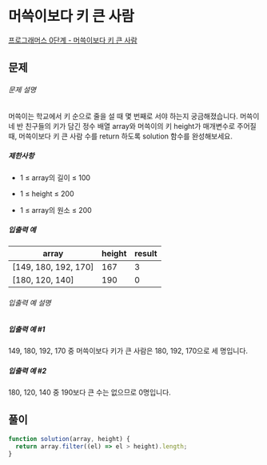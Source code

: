 # 머쓱이보다 키 큰 사람

[프로그래머스 0단계 - 머쓱이보다 키 큰 사람](https://school.programmers.co.kr/learn/courses/30/lessons/120585)

## 문제

###### 문제 설명

머쓱이는 학교에서 키 순으로 줄을 설 때 몇 번째로 서야 하는지 궁금해졌습니다. 머쓱이네 반 친구들의 키가 담긴 정수 배열 array와 머쓱이의 키 height가 매개변수로 주어질 때, 머쓱이보다 키 큰 사람 수를 return 하도록 solution 함수를 완성해보세요.

##### 제한사항

- 1 ≤ array의 길이 ≤ 100

- 1 ≤ height ≤ 200

- 1 ≤ array의 원소 ≤ 200

##### 입출력 예

| array                | height | result |
| -------------------- | ------ | ------ |
| [149, 180, 192, 170] | 167    | 3      |
| [180, 120, 140]      | 190    | 0      |

###### 입출력 예 설명

##### 입출력 예 #1

149, 180, 192, 170 중 머쓱이보다 키가 큰 사람은 180, 192, 170으로 세 명입니다.

##### 입출력 예 #2

180, 120, 140 중 190보다 큰 수는 없으므로 0명입니다.

## 풀이

```javascript
function solution(array, height) {
  return array.filter((el) => el > height).length;
}
```
